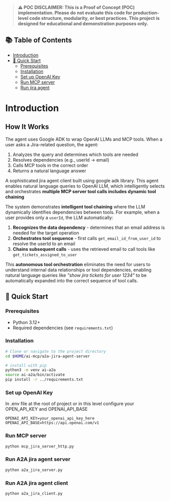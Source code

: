 > **⚠️ POC DISCLAIMER: This is a Proof of Concept (POC) implementation. Please do not evaluate this code for production-level code structure, modularity, or best practices. This project is designed for educational and demonstration purposes only.**

## 📚 Table of Contents

- [Introduction](#introduction)
- [🚀 Quick Start](#-quick-start)
  - [Prerequisites](#prerequisites)
  - [Installation](#installation)
  - [Set up OpenAI Key](#set-up-openai-key)
  - [Run MCP server](#run-mcp-server)
  - [Run jira agent](#run-jira-agent)



# Introduction

## How It Works

The agent uses Google ADK to wrap OpenAI LLMs and MCP tools. When a user asks a Jira-related question, the agent:

1. Analyzes the query and determines which tools are needed
2. Resolves dependencies (e.g., userId → email)
3. Calls MCP tools in the correct order
4. Returns a natural language answer


A sophisticated jira agent client built using google adk library. This agent enables natural language queries to OpenAI LLM, which intelligently selects and orchestrates **multiple MCP server tool calls includes dynamic tool chaining**

The system demonstrates **intelligent tool chaining** where the LLM dynamically identifies dependencies between tools. For example, when a user provides only a `userId`, the LLM automatically:
1. **Recognizes the data dependency** - determines that an email address is needed for the target operation
2. **Orchestrates tool sequence** - first calls `get_email_id_from_user_id` to resolve the userId to an email
3. **Chains subsequent calls** - uses the retrieved email to call tools like `get_tickets_assigned_to_user`

This **autonomous tool orchestration** eliminates the need for users to understand internal data relationships or tool dependencies, enabling natural language queries like *"show jira tickets for user 1234"* to be automatically expanded into the correct sequence of tool calls.



## 🚀 Quick Start

### Prerequisites

- Python 3.12+
- Required dependencies (see `requirements.txt`)

### Installation 

```bash
# Clone or navigate to the project directory
cd $HOME/ai-mcp/a2a-jira-agent-server

# install with pip
python3 -m venv ai-a2a
source ai-a2a/bin/activate
pip install -r ../requirements.txt

```

### Set up OpenAI Key
In .env file at the root of project or in this level configure your OPEN_API_KEY and OPENAI_API_BASE
```
OPENAI_API_KEY=your_openai_api_key_here
OPENAI_API_BASE=https://api.openai.com/v1
```

### Run MCP server 

```bash
python mcp_jira_server_http.py
```

### Run A2A jira agent server

```bash
python a2a_jira_server.py
```

### Run A2A jira agent client

```bash
python a2a_jira_client.py
```
